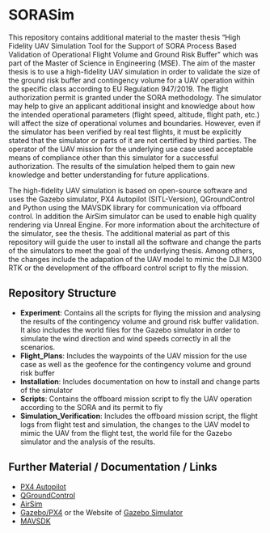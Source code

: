 # SORASim

This repository contains additional material to the master thesis “High Fidelity UAV Simulation Tool for the Support of SORA Process Based Validation of Operational Flight Volume and Ground Risk Buffer" which was part of the Master of Science in Engineering (MSE). The aim of the master thesis is to use a high-fidelity UAV simulation in order to validate the size of the ground risk buffer and contingency volume for a UAV operation within the specific class according to EU Regulation 947/2019. The flight authorization permit is granted under the SORA methodology. The simulator may help to give an applicant additional insight and knowledge about how the intended operational parameters (flight speed, altitude, flight path, etc.) will affect the size of operational volumes and boundaries. However, even if the simulator has been verified by real test flights, it must be explicitly stated that the simulator or parts of it are not certified by third parties. The operator of the UAV mission for the underlying use case used acceptable means of compliance other than this simulator for a successful authorization. The results of the simulation helped them to gain new knowledge and better understanding for future applications. 

The high-fidelity UAV simulation is based on open-source software and uses the Gazebo simulator, PX4 Autopilot (SITL-Version), QGroundControl and Python using the MAVSDK library for communication via offboard control. In addition the AirSim simulator can be used to enable high quality rendering via Unreal Engine. For more information about the architecture of the simulator, see the thesis. The additional material as part of this repository will guide the user to install all the software and change the parts of the simulators to meet the goal of the underlying thesis. Among others, the changes include the adapation of the UAV model to mimic the DJI M300 RTK or the development of the offboard control script to fly the mission. 


## Repository Structure

- **Experiment**: Contains all the scripts for flying the mission and analysing the results of the contingency volume and ground risk buffer validation. It also includes the world files for the Gazebo simulator in order to simulate the wind direction and wind speeds correctly in all the scenarios. 
- **Flight_Plans**: Includes the waypoints of the UAV mission for the use case as well as the geofence for the contingency volume and ground risk buffer
- **Installation**: Includes documentation on how to install and change parts of the simulator
- **Scripts**: Contains the offboard mission script to fly the UAV operation according to the SORA and its permit to fly
- **Simulation_Verification**: Includes the offboard mission script, the flight logs from flight test and simulation, the changes to the UAV model to mimic the UAV from the flight test, the world file for the Gazebo simulator and the analysis of the results. 


## Further Material / Documentation / Links

- [PX4 Autopilot](https://docs.px4.io/main/en/)
- [QGroundControl](http://qgroundcontrol.com/)
- [AirSim](https://microsoft.github.io/AirSim/)
- [Gazebo/PX4](https://docs.px4.io/main/en/simulation/gazebo.html) or the Website of [Gazebo Simulator](https://gazebosim.org/home)
- [MAVSDK](https://mavsdk.mavlink.io/main/en/)